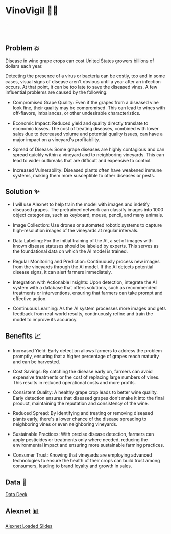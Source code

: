 # VinoVigil 🍇👀

<p align="left" style="border-radius: 50%; overflow: hidden; width: 40px; height: 40px;">
  <img src="vino-vigil.png" alt="PulseView Logo" style="display: block; width: 20%; height:20%; object-fit: cover;" />
</p>

## Problem 💥

Disease in wine grape crops can cost United States growers billions of dollars each year.

Detecting the presence of a virus or bacteria can be costly, too and in some cases, visual signs of disease aren't obvious until a year after an infection occurs. At that point, it can be too late to save the diseased vines. A few influential problems are caused by the following: 

* Compromised Grape Quality: Even if the grapes from a diseased vine look fine, their quality may be compromised. This can lead to wines with off-flavors, imbalances, or other undesirable characteristics.

* Economic Impact: Reduced yield and quality directly translate to economic losses. The cost of treating diseases, combined with lower sales due to decreased volume and potential quality issues, can have a major impact on a vineyard's profitability.

* Spread of Disease: Some grape diseases are highly contagious and can spread quickly within a vineyard and to neighboring vineyards. This can lead to wider outbreaks that are difficult and expensive to control.

* Increased Vulnerability: Diseased plants often have weakened immune systems, making them more susceptible to other diseases or pests.

## Solution ✨
* I will use Alexnet to help train the model with images and indetify diseased grapes. The pretrained network can classify images into 1000 object categories, such as keyboard, mouse, pencil, and many animals.

* Image Collection: Use drones or automated robotic systems to capture high-resolution images of the vineyards at regular intervals.

* Data Labeling: For the initial training of the AI, a set of images with known disease statuses should be labeled by experts. This serves as the foundational data on which the AI model is trained.

* Regular Monitoring and Prediction: Continuously process new images from the vineyards through the AI model. If the AI detects potential disease signs, it can alert farmers immediately.

* Integration with Actionable Insights: Upon detection, integrate the AI system with a database that offers solutions, such as recommended treatments or interventions, ensuring that farmers can take prompt and effective action.

* Continuous Learning: As the AI system processes more images and gets feedback from real-world results, continuously refine and train the model to improve its accuracy.

## Benefits 📈

* Increased Yield: Early detection allows farmers to address the problem promptly, ensuring that a higher percentage of grapes reach maturity and can be harvested.

* Cost Savings: By catching the disease early on, farmers can avoid expensive treatments or the cost of replacing large numbers of vines. This results in reduced operational costs and more profits.

* Consistent Quality: A healthy grape crop leads to better wine quality. Early detection ensures that diseased grapes don't make it into the final product, maintaining the reputation and consistency of the wine.

* Reduced Spread: By identifying and treating or removing diseased plants early, there's a lower chance of the disease spreading to neighboring vines or even neighboring vineyards.

* Sustainable Practices: With precise disease detection, farmers can apply pesticides or treatments only where needed, reducing the environmental impact and ensuring more sustainable farming practices.

* Consumer Trust: Knowing that vineyards are employing advanced technologies to ensure the health of their crops can build trust among consumers, leading to brand loyalty and growth in sales.

## Data 📸
[Data Deck](https://docs.google.com/presentation/d/1bTsrdUj_3KlBQo007blyHTvqQSqNvJ2_SJgl7Zezm2o/edit#slide=id.g206f8279a60_0_0)

## Alexnet 📊
[Alexnet Loaded Slides ](https://colab.research.google.com/drive/1L-8bVJ0-T99Pp5kRNW-InyEWr4Jx9Yqr#scrollTo=_b4zIKeW2pgC)
